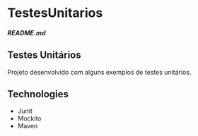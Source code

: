 # TestesUnitarios
<h5>
  README.md
</h5>

<div>
  <article>
       <h1>
          <a id="user-content-readings-application" class="anchor" aria-hidden="true" href="#readings-application"></a>
            Testes Unitários
        </h1>
      <p>Projeto desenvolvido com alguns exemplos de testes unitários.</p>
      <h1><a id="user-content-technologies" class="anchor" aria-hidden="true" href="#technologies"></a>
        Technologies
      </h1>
      <ul>
         <li>Junit</li>
         <li>Mockito</li>
         <li>Maven</li>
      </ul>
    </article>
  </div>
</div>
